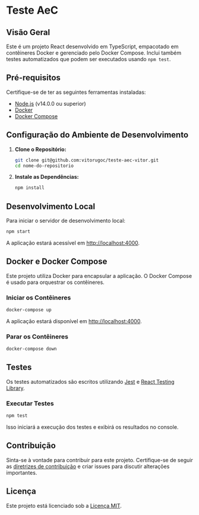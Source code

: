 # Teste AeC

## Visão Geral

Este é um projeto React desenvolvido em TypeScript, empacotado em contêineres Docker e gerenciado pelo Docker Compose. Inclui também testes automatizados que podem ser executados usando `npm test`.

## Pré-requisitos

Certifique-se de ter as seguintes ferramentas instaladas:

- [Node.js](https://nodejs.org/) (v14.0.0 ou superior)
- [Docker](https://www.docker.com/get-started)
- [Docker Compose](https://docs.docker.com/compose/install/)

## Configuração do Ambiente de Desenvolvimento

1. **Clone o Repositório:**
   ```bash
   git clone git@github.com:vitorugoc/teste-aec-vitor.git
   cd nome-do-repositorio
   ```

2. **Instale as Dependências:**
   ```bash
   npm install
   ```

## Desenvolvimento Local

Para iniciar o servidor de desenvolvimento local:

```bash
npm start
```

A aplicação estará acessível em [http://localhost:4000](http://localhost:4000).

## Docker e Docker Compose

Este projeto utiliza Docker para encapsular a aplicação. O Docker Compose é usado para orquestrar os contêineres.


### Iniciar os Contêineres

```bash
docker-compose up
```

A aplicação estará disponível em [http://localhost:4000](http://localhost:4000).

### Parar os Contêineres

```bash
docker-compose down
```

## Testes

Os testes automatizados são escritos utilizando [Jest](https://jestjs.io/) e [React Testing Library](https://testing-library.com/react/).

### Executar Testes

```bash
npm test
```

Isso iniciará a execução dos testes e exibirá os resultados no console.

## Contribuição

Sinta-se à vontade para contribuir para este projeto. Certifique-se de seguir as [diretrizes de contribuição](CONTRIBUTING.md) e criar issues para discutir alterações importantes.

## Licença

Este projeto está licenciado sob a [Licença MIT](LICENSE.md).